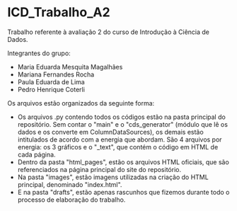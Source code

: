 # ICD_Trabalho_A2

Trabalho referente à avaliação 2 do curso de Introdução à Ciência de Dados.

Integrantes do grupo:
- Maria Eduarda Mesquita Magalhães
- Mariana Fernandes Rocha
- Paula Eduarda de Lima
- Pedro Henrique Coterli

Os arquivos estão organizados da seguinte forma:
- Os arquivos .py contendo todos os códigos estão na pasta principal do repositório. Sem contar o "main" e o "cds_generator" (módulo que lê os dados e os converte em ColumnDataSources), os demais estão intitulados de acordo com a energia que abordam. São 4 arquivos por energia: os 3 gráficos e o "_text", que contém o código em HTML de cada página.
- Dentro da pasta "html_pages", estão os arquivos HTML oficiais, que são referenciados na página principal do site do repositório.
- Na pasta "images", estão imagens utilizadas na criação do HTML principal, denominado "index.html".
- E na pasta "drafts", estão apenas rascunhos que fizemos durante todo o processo de elaboração do trabalho.
